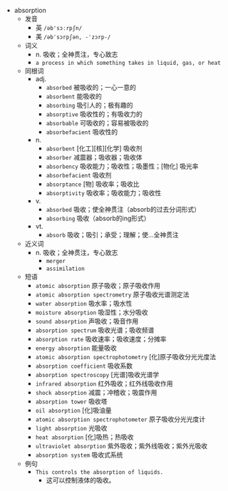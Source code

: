 - absorption
  - 发音
    - 英 `/əb'sɔːrpʃn/`
    - 美 `/əbˈsɔrpʃən, -ˈzɔrp-/`
  - 词义
    - n. 吸收；全神贯注，专心致志
    - `a process in which something takes in liquid, gas, or heat`
  - 同根词
    - adj.
      - `absorbed` 被吸收的；一心一意的
      - `absorbent` 能吸收的
      - `absorbing` 吸引人的；极有趣的
      - `absorptive` 吸收性的；有吸收力的
      - `absorbable` 可吸收的；容易被吸收的
      - `absorbefacient` 吸收性的
    - n.
      - `absorbent` [化工][核][化学] 吸收剂
      - `absorber` 减震器；吸收器；吸收体
      - `absorbency` 吸收能力；吸收性；吸墨性；[物化] 吸光率
      - `absorbefacient` 吸收剂
      - `absorptance` [物] 吸收率；吸收比
      - `absorptivity` 吸收率；吸收能力；吸收性
    - v.
      - `absorbed` 吸收；使全神贯注（absorb的过去分词形式）
      - `absorbing` 吸收（absorb的ing形式）
    - vt.
      - `absorb` 吸收；吸引；承受；理解；使…全神贯注
  - 近义词
    - n. 吸收；全神贯注，专心致志
      - `merger`
      - `assimilation`
  - 短语
    - `atomic absorption` 原子吸收；原子吸收作用 
    - `atomic absorption spectrometry` 原子吸收光谱测定法 
    - `water absorption` 吸水率；吸水性 
    - `moisture absorption` 吸湿性；水分吸收 
    - `sound absorption` 声吸收；吸音作用 
    - `absorption spectrum` 吸收光谱；吸收频谱 
    - `absorption rate` 吸收速率；吸收速度；分摊率 
    - `energy absorption` 能量吸收 
    - `atomic absorption spectrophotometry` [化]原子吸收分光光度法 
    - `absorption coefficient` 吸收系数 
    - `absorption spectroscopy` [光谱]吸收光谱学 
    - `infrared absorption` 红外吸收；红外线吸收作用 
    - `shock absorption` 减震；冲稽收；吸震作用 
    - `absorption tower` 吸收塔 
    - `oil absorption` [化]吸油量 
    - `atomic absorption spectrophotometer` 原子吸收分光光度计 
    - `light absorption` 光吸收 
    - `heat absorption` [化]吸热；热吸收 
    - `ultraviolet absorption` 紫外吸收；紫外线吸收；紫外光吸收 
    - `absorption system` 吸收式系统 
  - 例句
    - `This controls the absorption of liquids.`
      - 这可以控制液体的吸收。

